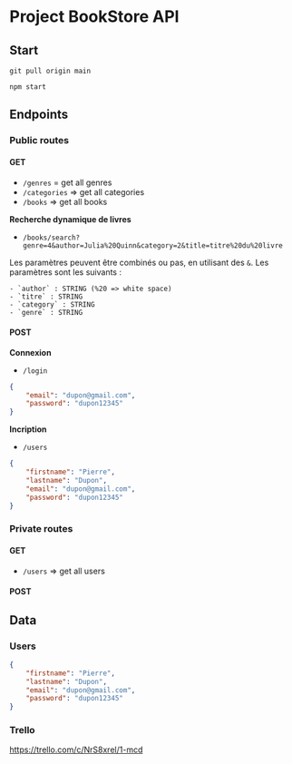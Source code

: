 # Project BookStore API

## Start

`git pull origin main`

`npm start`

## Endpoints

### Public routes

#### GET

- `/genres` = get all genres
- `/categories` => get all categories
- `/books` => get all books

**Recherche dynamique de livres**
- `/books/search?genre=4&author=Julia%20Quinn&category=2&title=titre%20du%20livre`

Les paramètres peuvent être combinés ou pas, en utilisant des `&`. Les paramètres sont les suivants : 

	- `author` : STRING (%20 => white space)
	- `titre` : STRING
	- `category` : STRING
	- `genre` : STRING

#### POST

**Connexion**
- `/login`
```json
{
	"email": "dupon@gmail.com",
	"password": "dupon12345"
}
```

**Incription**
- `/users`
```json
{
	"firstname": "Pierre",
	"lastname": "Dupon",
	"email": "dupon@gmail.com",
	"password": "dupon12345"
}
```

### Private routes

#### GET

- `/users` => get all users

#### POST


## Data

### Users

```json
{
	"firstname": "Pierre",
	"lastname": "Dupon",
	"email": "dupon@gmail.com",
	"password": "dupon12345"
}
```

### Trello
https://trello.com/c/NrS8xrel/1-mcd


